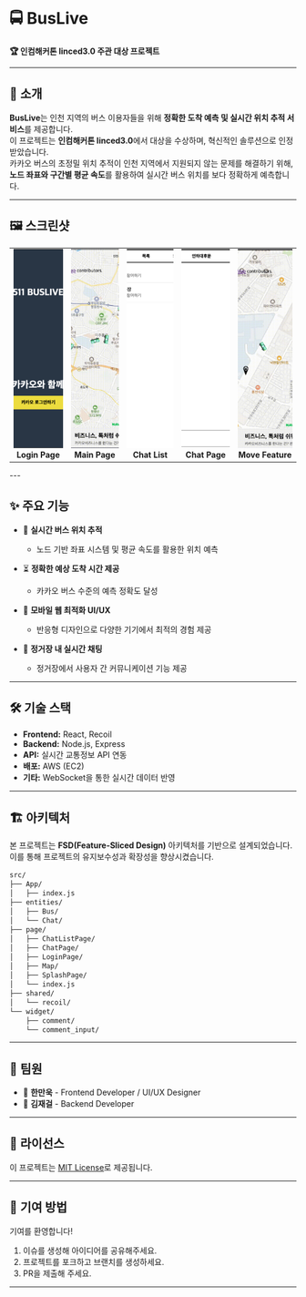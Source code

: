 # 🚍 BusLive

**🏆 인컴해커톤 linced3.0 주관 대상 프로젝트**

---

## 📖 소개

**BusLive**는 인천 지역의 버스 이용자들을 위해 **정확한 도착 예측 및 실시간 위치 추적 서비스**를 제공합니다.  
이 프로젝트는 **인컴해커톤 linced3.0**에서 대상을 수상하며, 혁신적인 솔루션으로 인정받았습니다.  
카카오 버스의 초정밀 위치 추적이 인천 지역에서 지원되지 않는 문제를 해결하기 위해,  
**노드 좌표와 구간별 평균 속도**를 활용하여 실시간 버스 위치를 보다 정확하게 예측합니다.

---

## 🖼 스크린샷

<style>
  .screenshot-table img {
    width: 200px; /* 너비 조정 */
    height: 350px; /* 고정 높이 적용 */
    object-fit: cover; /* 이미지 비율 유지하면서 크기 맞춤 */
  }
</style>

<table class="screenshot-table" align="center">
  <tr>
    <td align="center">
      <img src="./docs/Login.png" alt="BusLive Login"/>
      <br><b>Login Page</b>
    </td>
    <td align="center">
      <img src="./docs/move.gif" alt="BusLive Move"/>
      <br><b>Main Page</b>
    </td>
    <td align="center">
      <img src="./docs/chatListPage.png" alt="Chat List"/>
      <br><b>Chat List</b>
    </td>
    <td align="center">
      <img src="./docs/chatPage.png" alt="Chat Page"/>
      <br><b>Chat Page</b>
    </td>
    <td align="center">
      <img src="./docs/move_small.gif" alt="Move Feature"/>
      <br><b>Move Feature</b>
    </td>
  </tr>
</table>
---

## ✨ 주요 기능

- 🚌 **실시간 버스 위치 추적**

  - 노드 기반 좌표 시스템 및 평균 속도를 활용한 위치 예측

- ⏳ **정확한 예상 도착 시간 제공**

  - 카카오 버스 수준의 예측 정확도 달성

- 📲 **모바일 웹 최적화 UI/UX**

  - 반응형 디자인으로 다양한 기기에서 최적의 경험 제공

- 💬 **정거장 내 실시간 채팅**
  - 정거장에서 사용자 간 커뮤니케이션 기능 제공

---

## 🛠 기술 스택

- **Frontend:** React, Recoil
- **Backend:** Node.js, Express
- **API:** 실시간 교통정보 API 연동
- **배포:** AWS (EC2)
- **기타:** WebSocket을 통한 실시간 데이터 반영

---

## 🏗 아키텍처

본 프로젝트는 **FSD(Feature-Sliced Design)** 아키텍처를 기반으로 설계되었습니다.  
이를 통해 프로젝트의 유지보수성과 확장성을 향상시켰습니다.

```
src/
├── App/
│   ├── index.js
├── entities/
│   ├── Bus/
│   └── Chat/
├── page/
│   ├── ChatListPage/
│   ├── ChatPage/
│   ├── LoginPage/
│   ├── Map/
│   ├── SplashPage/
│   └── index.js
├── shared/
│   └── recoil/
└── widget/
    ├── comment/
    └── comment_input/
```

---

## 👥 팀원

- 👤 **한만욱** - Frontend Developer / UI/UX Designer
- 👤 **김재걸** - Backend Developer

---

## 📝 라이선스

이 프로젝트는 [MIT License](LICENSE)로 제공됩니다.

---

## 🤝 기여 방법

기여를 환영합니다!

1. 이슈를 생성해 아이디어를 공유해주세요.
2. 프로젝트를 포크하고 브랜치를 생성하세요.
3. PR을 제출해 주세요.

---
